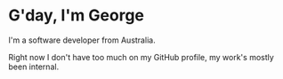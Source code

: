 # G'day, I'm George

I'm a software developer from Australia.

Right now I don't have too much on my GitHub profile, my work's mostly been internal.
